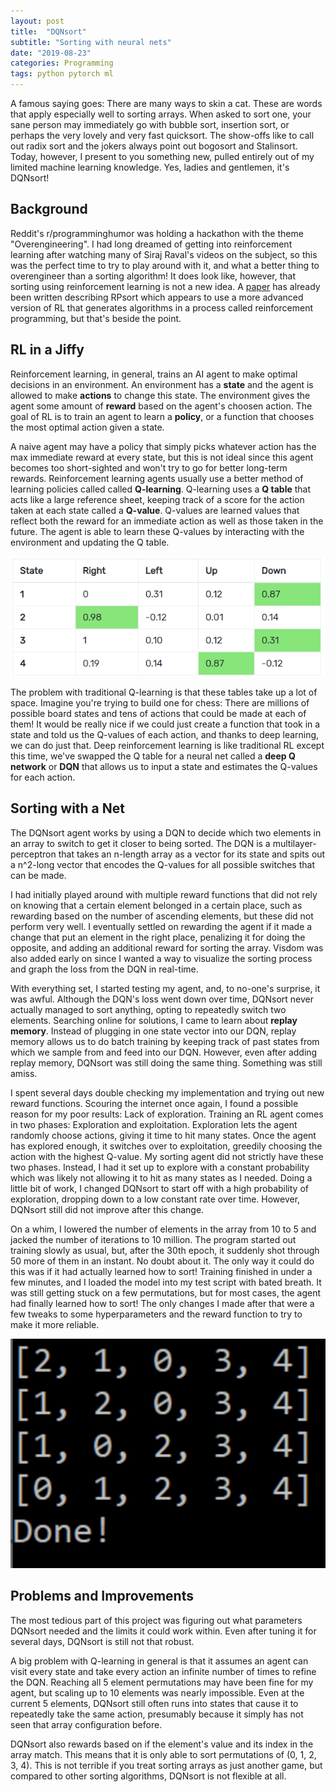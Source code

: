 ```yaml
---
layout: post
title:  "DQNsort"
subtitle: "Sorting with neural nets"
date: "2019-08-23"
categories: Programming
tags: python pytorch ml
---
```


A famous saying goes: There are many ways to skin a cat. These are words that apply
especially well to sorting arrays. When asked to sort one, your sane person may immediately
go with bubble sort, insertion sort, or perhaps the very lovely and very fast quicksort.
The show-offs like to call out radix sort and the jokers always point out bogosort and Stalinsort.
Today, however, I present to you something new, pulled entirely out of my limited
machine learning knowledge. Yes, ladies and gentlemen, it's DQNsort!

## Background

Reddit's r/programminghumor was holding a hackathon with the theme "Overengineering".
I had long dreamed of getting into reinforcement learning after watching many of
Siraj Raval's videos on the subject, so this was the perfect time to try to play around
with it, and what a better thing to overengineer than a sorting algorithm! It does look like, however,
that sorting using reinforcement learning is not a new idea. A
[paper](http://axon.cs.byu.edu/papers/Spencer.CEC10.pdf) has already been written
describing RPsort which appears to use a more advanced version of RL that generates
algorithms in a process called reinforcement programming, but that's beside the point.

## RL in a Jiffy

Reinforcement learning, in general, trains an AI agent to make optimal decisions in an environment.
An environment has a **state** and the agent is allowed to make **actions** to change this state.
The environment gives the agent some amount of **reward** based on the agent's choosen action.
The goal of RL is to train an agent to learn a **policy**, or a function that chooses the
most optimal action given a state.

A naive agent may have a policy that simply picks whatever action has the max immediate reward at every state,
but this is not ideal since this agent becomes too short-sighted and won't try to go for better
long-term rewards. Reinforcement learning agents usually use a better method of learning policies called
called **Q-learning**. Q-learning uses a **Q table** that acts like a large reference sheet,
keeping track of a score for the action taken at each state called a **Q-value**. Q-values
are learned values that reflect both the reward for an immediate action as well as those
taken in the future. The agent is able to learn these Q-values by interacting with the
environment and updating the Q table.

![Q table example](/images/dqnsort/qtable.png)

The problem with traditional Q-learning is that these tables take up a lot of space. Imagine
you're trying to build one for chess: There are millions of possible board states and tens of
actions that could be made at each of them! It would be really nice if we could just create a
function that took in a state and told us the Q-values of each action, and thanks to deep
learning, we can do just that. Deep reinforcement learning is like traditional RL except this time,
we've swapped the Q table for a neural net called a **deep Q network** or **DQN** that allows us to
input a state and estimates the Q-values for each action.

## Sorting with a Net

The DQNsort agent works by using a DQN to decide which two elements in an array to switch to
get it closer to being sorted. The DQN is a multilayer-perceptron that takes an n-length array
as a vector for its state and spits out a n^2-long vector that encodes the
Q-values for all possible switches that can be made.

I had initially played around with multiple reward functions that did not rely on knowing that
a certain element belonged in a certain place, such as rewarding based on the number of ascending elements,
but these did not perform very well. I eventually
settled on rewarding the agent if it made a change that put an element in the right place,
penalizing it for doing the opposite, and adding an additional reward for sorting the array.
Visdom was also added early on since I wanted a way to visualize the sorting process
and graph the loss from the DQN in real-time.

With everything set, I started testing my agent, and, to no-one's surprise, it was awful. Although
the DQN's loss went down over time, DQNsort never actually managed to sort anything, opting
to repeatedly switch two elements. Searching online for solutions, I came to learn about **replay memory**.
Instead of plugging in one state vector into our DQN, replay memory allows us to do batch training
by keeping track of past states from which we sample from and feed into our DQN. However, even after
adding replay memory, DQNsort was still doing the same thing. Something was still amiss.

I spent several days double checking my implementation and trying out new reward functions. Scouring
the internet once again, I found a possible reason for my poor results: Lack of exploration. Training an RL agent
comes in two phases: Exploration and exploitation. Exploration lets the agent randomly choose actions,
giving it time to hit many states. Once the agent has explored enough, it switches over to exploitation,
greedily choosing the action with the highest Q-value. My sorting agent did not strictly have these two
phases. Instead, I had it set up to explore with a constant probability which was likely not allowing it to hit
as many states as I needed. Doing a little bit of work, I changed DQNsort to start off with a high
probability of exploration, dropping down to a low constant rate over time. However, DQNsort still did
not improve after this change.

On a whim, I lowered the number of elements in the array from 10 to 5 and jacked the number of iterations
to 10 million. The program started out training slowly as usual, but, after the 30th epoch, it suddenly
shot through 50 more of them in an instant. No doubt about it. The only way it could do this was if it had actually
learned how to sort! Training finished in under a few minutes, and I loaded the model into my test script with bated breath.
It was still getting stuck on a few permutations, but for most cases, the agent
had finally learned how to sort! The only changes I made after that were a few tweaks 
to some hyperparameters and the reward function to try to make it more reliable.

![Q table example](/images/dqnsort/dqnsort.png)

## Problems and Improvements

The most tedious part of this project was figuring out what parameters DQNsort needed and the
limits it could work within. Even after tuning it for several days, DQNsort is still not that
robust.

A big problem with Q-learning in general is that it assumes an agent can visit
every state and take every action an infinite number of times to refine the DQN.
Reaching all 5 element permutations may have been fine for my agent, but scaling up to 10 elements was nearly
impossible. Even at the current 5 elements, DQNsort still often runs into states that cause it
to repeatedly take the same action, presumably because it simply has not seen that array configuration
before.

DQNsort also rewards based on if the element's value and its index in the array match. This means
that it is only able to sort permutations of (0, 1, 2, 3, 4). This is not terrible if you treat sorting
arrays as just another game, but compared to other sorting algorithms, DQNsort is not flexible at all.